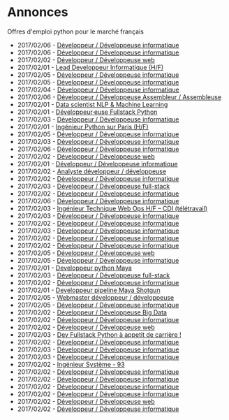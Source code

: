 # Annonces

Offres d'emploi python pour le marché français

* 2017/02/06 - [Développeur / Développeuse informatique](http://www.pyjobs.fr/jobs/details/4849/developpeur-developpeuse-informatique "Développeur / Développeuse informatique")
* 2017/02/06 - [Développeur / Développeuse informatique](http://www.pyjobs.fr/jobs/details/4850/developpeur-developpeuse-informatique "Développeur / Développeuse informatique")
* 2017/02/02 - [Développeur / Développeuse web](http://www.pyjobs.fr/jobs/details/4819/developpeur-developpeuse-web "Développeur / Développeuse web")
* 2017/02/01 - [Lead Developpeur Informatique (H/F)](http://www.pyjobs.fr/jobs/details/4803/lead-developpeur-informatique-h-f "Lead Developpeur Informatique (H/F)")
* 2017/02/05 - [Développeur / Développeuse informatique](http://www.pyjobs.fr/jobs/details/4844/developpeur-developpeuse-informatique "Développeur / Développeuse informatique")
* 2017/02/05 - [Développeur / Développeuse informatique](http://www.pyjobs.fr/jobs/details/4843/developpeur-developpeuse-informatique "Développeur / Développeuse informatique")
* 2017/02/04 - [Développeur / Développeuse informatique](http://www.pyjobs.fr/jobs/details/4838/developpeur-developpeuse-informatique "Développeur / Développeuse informatique")
* 2017/02/06 - [Développeur / Développeuse Assembleur / Assembleuse](http://www.pyjobs.fr/jobs/details/4848/developpeur-developpeuse-assembleur-assembleuse "Développeur / Développeuse Assembleur / Assembleuse")
* 2017/02/01 - [Data scientist NLP & Machine Learning](http://www.pyjobs.fr/jobs/details/4795/data-scientist-nlp-machine-learning "Data scientist NLP & Machine Learning")
* 2017/02/01 - [Développeur·euse Fullstack Python](http://www.pyjobs.fr/jobs/details/4794/developpeur-euse-fullstack-python "Développeur·euse Fullstack Python")
* 2017/02/03 - [Développeur / Développeuse informatique](http://www.pyjobs.fr/jobs/details/4833/developpeur-developpeuse-informatique "Développeur / Développeuse informatique")
* 2017/02/01 - [Ingénieur Python sur Paris (H/F)](http://www.pyjobs.fr/jobs/details/4790/ingenieur-python-sur-paris-h-f "Ingénieur Python sur Paris (H/F)")
* 2017/02/05 - [Développeur / Développeuse informatique](http://www.pyjobs.fr/jobs/details/4842/developpeur-developpeuse-informatique "Développeur / Développeuse informatique")
* 2017/02/03 - [Développeur / Développeuse informatique](http://www.pyjobs.fr/jobs/details/4834/developpeur-developpeuse-informatique "Développeur / Développeuse informatique")
* 2017/02/06 - [Développeur / Développeuse informatique](http://www.pyjobs.fr/jobs/details/4847/developpeur-developpeuse-informatique "Développeur / Développeuse informatique")
* 2017/02/02 - [Développeur / Développeuse web](http://www.pyjobs.fr/jobs/details/4818/developpeur-developpeuse-web "Développeur / Développeuse web")
* 2017/02/01 - [Développeur / Développeuse informatique](http://www.pyjobs.fr/jobs/details/4789/developpeur-developpeuse-informatique "Développeur / Développeuse informatique")
* 2017/02/02 - [Analyste développeur / développeuse](http://www.pyjobs.fr/jobs/details/4826/analyste-developpeur-developpeuse "Analyste développeur / développeuse")
* 2017/02/02 - [Développeur / Développeuse informatique](http://www.pyjobs.fr/jobs/details/4825/developpeur-developpeuse-informatique "Développeur / Développeuse informatique")
* 2017/02/03 - [Développeur / Développeuse full-stack](http://www.pyjobs.fr/jobs/details/4837/developpeur-developpeuse-full-stack "Développeur / Développeuse full-stack")
* 2017/02/02 - [Développeur / Développeuse informatique](http://www.pyjobs.fr/jobs/details/4824/developpeur-developpeuse-informatique "Développeur / Développeuse informatique")
* 2017/02/06 - [Développeur / Développeuse informatique](http://www.pyjobs.fr/jobs/details/4846/developpeur-developpeuse-informatique "Développeur / Développeuse informatique")
* 2017/02/03 - [Ingénieur Technique Web Ops H/F – CDI (télétravail)](http://www.pyjobs.fr/jobs/details/4832/ingenieur-technique-web-ops-h-f-cdi-teletravail "Ingénieur Technique Web Ops H/F – CDI (télétravail)")
* 2017/02/03 - [Développeur / Développeuse informatique](http://www.pyjobs.fr/jobs/details/4831/developpeur-developpeuse-informatique "Développeur / Développeuse informatique")
* 2017/02/02 - [Développeur / Développeuse informatique](http://www.pyjobs.fr/jobs/details/4817/developpeur-developpeuse-informatique "Développeur / Développeuse informatique")
* 2017/02/03 - [Développeur / Développeuse informatique](http://www.pyjobs.fr/jobs/details/4830/developpeur-developpeuse-informatique "Développeur / Développeuse informatique")
* 2017/02/02 - [Développeur / Développeuse informatique](http://www.pyjobs.fr/jobs/details/4814/developpeur-developpeuse-informatique "Développeur / Développeuse informatique")
* 2017/02/02 - [Développeur / Développeuse informatique](http://www.pyjobs.fr/jobs/details/4815/developpeur-developpeuse-informatique "Développeur / Développeuse informatique")
* 2017/02/05 - [Développeur / Développeuse web](http://www.pyjobs.fr/jobs/details/4841/developpeur-developpeuse-web "Développeur / Développeuse web")
* 2017/02/05 - [Développeur / Développeuse informatique](http://www.pyjobs.fr/jobs/details/4840/developpeur-developpeuse-informatique "Développeur / Développeuse informatique")
* 2017/02/01 - [Developpeur python Maya](http://www.pyjobs.fr/jobs/details/4801/developpeur-python-maya "Developpeur python Maya")
* 2017/02/03 - [Développeur / Développeuse full-stack](http://www.pyjobs.fr/jobs/details/4829/developpeur-developpeuse-full-stack "Développeur / Développeuse full-stack")
* 2017/02/02 - [Développeur / Développeuse informatique](http://www.pyjobs.fr/jobs/details/4816/developpeur-developpeuse-informatique "Développeur / Développeuse informatique")
* 2017/02/01 - [Developpeur pipeline Maya Shotgun](http://www.pyjobs.fr/jobs/details/4802/developpeur-pipeline-maya-shotgun "Developpeur pipeline Maya Shotgun")
* 2017/02/05 - [Webmaster développeur / développeuse](http://www.pyjobs.fr/jobs/details/4845/webmaster-developpeur-developpeuse "Webmaster développeur / développeuse")
* 2017/02/05 - [Développeur / Développeuse informatique](http://www.pyjobs.fr/jobs/details/4839/developpeur-developpeuse-informatique "Développeur / Développeuse informatique")
* 2017/02/02 - [Développeur / Développeuse Big Data](http://www.pyjobs.fr/jobs/details/4809/developpeur-developpeuse-big-data "Développeur / Développeuse Big Data")
* 2017/02/02 - [Développeur / Développeuse informatique](http://www.pyjobs.fr/jobs/details/4813/developpeur-developpeuse-informatique "Développeur / Développeuse informatique")
* 2017/02/02 - [Développeur / Développeuse web](http://www.pyjobs.fr/jobs/details/4812/developpeur-developpeuse-web "Développeur / Développeuse web")
* 2017/02/03 - [Dev Fullstack Python à appetit de carrière !](http://www.pyjobs.fr/jobs/details/4836/dev-fullstack-python-a-appetit-de-carriere "Dev Fullstack Python à appetit de carrière !")
* 2017/02/02 - [Développeur / Développeuse informatique](http://www.pyjobs.fr/jobs/details/4810/developpeur-developpeuse-informatique "Développeur / Développeuse informatique")
* 2017/02/03 - [Développeur / Développeuse informatique](http://www.pyjobs.fr/jobs/details/4828/developpeur-developpeuse-informatique "Développeur / Développeuse informatique")
* 2017/02/03 - [Développeur / Développeuse informatique](http://www.pyjobs.fr/jobs/details/4827/developpeur-developpeuse-informatique "Développeur / Développeuse informatique")
* 2017/02/02 - [Ingénieur Système - 93](http://www.pyjobs.fr/jobs/details/4823/ingenieur-systeme-93 "Ingénieur Système - 93")
* 2017/02/02 - [Développeur / Développeuse informatique](http://www.pyjobs.fr/jobs/details/4806/developpeur-developpeuse-informatique "Développeur / Développeuse informatique")
* 2017/02/02 - [Développeur / Développeuse informatique](http://www.pyjobs.fr/jobs/details/4807/developpeur-developpeuse-informatique "Développeur / Développeuse informatique")
* 2017/02/02 - [Développeur / Développeuse informatique](http://www.pyjobs.fr/jobs/details/4811/developpeur-developpeuse-informatique "Développeur / Développeuse informatique")
* 2017/02/02 - [Développeur / Développeuse informatique](http://www.pyjobs.fr/jobs/details/4805/developpeur-developpeuse-informatique "Développeur / Développeuse informatique")
* 2017/02/02 - [Développeur / Développeuse web](http://www.pyjobs.fr/jobs/details/4808/developpeur-developpeuse-web "Développeur / Développeuse web")
* 2017/02/02 - [Développeur / Développeuse informatique](http://www.pyjobs.fr/jobs/details/4822/developpeur-developpeuse-informatique "Développeur / Développeuse informatique")

